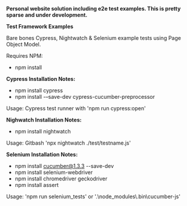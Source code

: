 **Personal website solution including e2e test examples.  This is pretty sparse and under development.**

**Test Framework Examples**

Bare bones Cypress, Nightwatch & Selenium example tests using Page Object Model.  

Requires NPM: 
* npm install

**Cypress Installation Notes:**

* npm install cypress
* npm install -–save-dev cypress-cucumber-preprocessor

Usage: Cypress test runner with 'npm run cypress:open'

**Nighwatch Installation Notes:**

* npm install nightwatch

Usage: Gitbash 'npx nightwatch ./test/testname.js'

**Selenium Installation Notes:**

* npm install cucumber@1.3.3 --save-dev
* npm install selenium-webdriver
* npm install chromedriver geckodriver
* npm install assert

Usage: 'npm run selenium_tests' or '.\\node_modules\\.bin\\cucumber-js'

